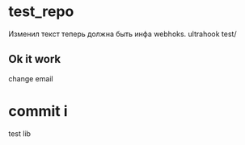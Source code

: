 # test_repo
Изменил текст теперь должна быть инфа webhoks.
ultrahook test/
## Ok it work
change email 
# commit i
test 
lib 



